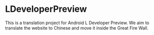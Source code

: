 LDeveloperPreview
=================

This is a translation project for Android L Developer Preview. We aim to translate the website to Chinese and move it inside the Great Fire Wall. 
